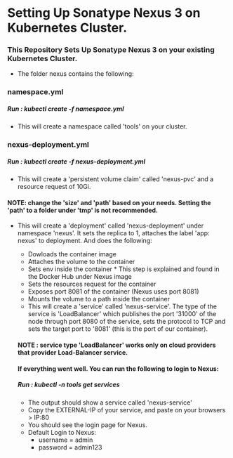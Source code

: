 # Setting Up Sonatype Nexus 3 on Kubernetes Cluster.

### This Repository Sets Up  Sonatype Nexus 3 on your existing Kubernetes Cluster.

* The folder nexus contains the following:

### namespace.yml 

##### Run :  kubectl create -f namespace.yml 

* This will create a namespace called 'tools' on your cluster. 












### nexus-deployment.yml 

##### Run : kubectl create -f nexus-deployment.yml 

* This will create a 'persistent volume claim' called 'nexus-pvc' and a resource request of 10Gi.  

#### NOTE: change the 'size' and 'path' based on your needs. Setting the 'path' to a folder under 'tmp' is not recommended. 

* This will create a 'deployment' called 'nexus-deployment' under namespace 'nexus'. It sets the replica to 1, attaches the label 'app: nexus' to deployment. And does the following: 
  - Dowloads the container image 
  - Attaches the volume to the container
  - Sets env inside the container 
        * This step is explained and found in the Docker Hub under Nexus image
  - Sets the resources request for the container
  - Exposes port 8081 of the container (Nexus uses port 8081)
  - Mounts the volume to a path inside the container

  * This will create a 'service' called 'nexus-service'. The type of the service is 'LoadBalancer' which publishes the port '31000' of the node through port 8080 of the service, sets the protocol to TCP and sets the target port to '8081' (this is the port of our container). 
  
  #### NOTE : service type 'LoadBalancer' works only on cloud providers that provider Load-Balancer service.
  
  
  #### If everything went well. You can run the following to login to Nexus: 
  
  ##### Run : kubectl -n tools get services
  
  * The output should show a service called 'nexus-service'
  * Copy the EXTERNAL-IP of your service, and paste on your browsers >  IP:80
  * You should see the login page for Nexus. 
  * Default Login to Nexus:
    - username = admin
    - password = admin123
